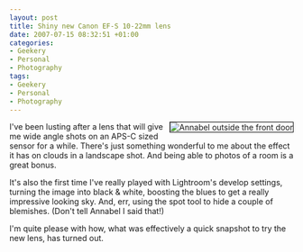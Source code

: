 ```yaml
---
layout: post
title: Shiny new Canon EF-S 10-22mm lens
date: 2007-07-15 08:32:51 +01:00
categories:
- Geekery
- Personal
- Photography
tags:
- Geekery
- Personal
- Photography
---
```

<a href="http://www.flickr.com/photos/mathie/809557741/" title="Annabel outside the front door"><img src="http://farm2.static.flickr.com/1412/809557741_9586f8e0ac_m.jpg" alt="Annabel outside the front door" class="alignright" style="border: solid 1px #000000; float: right;" /></a>I've been lusting after a lens that will give me wide angle shots on an APS-C sized sensor for a while.  There's just something wonderful to me about the effect it has on clouds in a landscape shot.  And being able to photos of a room is a great bonus.

It's also the first time I've really played with Lightroom's develop settings, turning the image into black & white, boosting the blues to get a really impressive looking sky.  And, err, using the spot tool to hide a couple of blemishes. (Don't tell Annabel I said that!)

I'm quite please with how, what was effectively a quick snapshot to try the new lens, has turned out.
